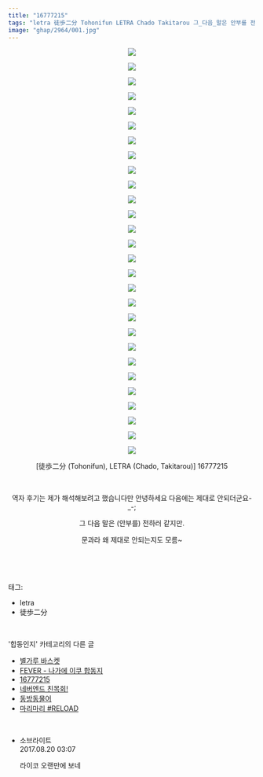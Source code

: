 ```yaml
---
title: "16777215"
tags: "letra 徒歩二分 Tohonifun LETRA Chado Takitarou 그_다음_말은 안부를 전하러_같지만. 합동인지"
image: "ghap/2964/001.jpg"
---
```

<div class="article">
<p style="text-align: center; clear: none; float: none;"><img src="{{ site.nasurl }}/ghap/2964/001.jpg"/></p>
<p style="text-align: center; clear: none; float: none;"><img src="{{ site.nasurl }}/ghap/2964/002.jpg"/></p>
<p style="text-align: center; clear: none; float: none;"><img src="{{ site.nasurl }}/ghap/2964/003.jpg"/></p>
<p style="text-align: center; clear: none; float: none;"><img src="{{ site.nasurl }}/ghap/2964/004.jpg"/></p>
<p style="text-align: center; clear: none; float: none;"><img src="{{ site.nasurl }}/ghap/2964/005.jpg"/></p>
<p style="text-align: center; clear: none; float: none;"><img src="{{ site.nasurl }}/ghap/2964/006.jpg"/></p>
<p style="text-align: center; clear: none; float: none;"><img src="{{ site.nasurl }}/ghap/2964/007.jpg"/></p>
<p style="text-align: center; clear: none; float: none;"><img src="{{ site.nasurl }}/ghap/2964/008.jpg"/></p>
<p style="text-align: center; clear: none; float: none;"><img src="{{ site.nasurl }}/ghap/2964/009.jpg"/></p>
<p style="text-align: center; clear: none; float: none;"><img src="{{ site.nasurl }}/ghap/2964/010.jpg"/></p>
<p style="text-align: center; clear: none; float: none;"><img src="{{ site.nasurl }}/ghap/2964/011.jpg"/></p>
<p style="text-align: center; clear: none; float: none;"><img src="{{ site.nasurl }}/ghap/2964/012.jpg"/></p>
<p style="text-align: center; clear: none; float: none;"><img src="{{ site.nasurl }}/ghap/2964/013.jpg"/></p>
<p style="text-align: center; clear: none; float: none;"><img src="{{ site.nasurl }}/ghap/2964/014.jpg"/></p>
<p style="text-align: center; clear: none; float: none;"><img src="{{ site.nasurl }}/ghap/2964/015.jpg"/></p>
<p style="text-align: center; clear: none; float: none;"><img src="{{ site.nasurl }}/ghap/2964/016.jpg"/></p>
<p style="text-align: center; clear: none; float: none;"><img src="{{ site.nasurl }}/ghap/2964/017.jpg"/></p>
<p style="text-align: center; clear: none; float: none;"><img src="{{ site.nasurl }}/ghap/2964/018.jpg"/></p>
<p style="text-align: center; clear: none; float: none;"><img src="{{ site.nasurl }}/ghap/2964/019.jpg"/></p>
<p style="text-align: center; clear: none; float: none;"><img src="{{ site.nasurl }}/ghap/2964/020.jpg"/></p>
<p style="text-align: center; clear: none; float: none;"><img src="{{ site.nasurl }}/ghap/2964/021.jpg"/></p>
<p style="text-align: center; clear: none; float: none;"><img src="{{ site.nasurl }}/ghap/2964/022.jpg"/></p>
<p style="text-align: center; clear: none; float: none;"><img src="{{ site.nasurl }}/ghap/2964/023.jpg"/></p>
<p style="text-align: center; clear: none; float: none;"><img src="{{ site.nasurl }}/ghap/2964/024.jpg"/></p>
<p style="text-align: center; clear: none; float: none;"><img src="{{ site.nasurl }}/ghap/2964/025.jpg"/></p>
<p style="text-align: center; clear: none; float: none;"><img src="{{ site.nasurl }}/ghap/2964/026.jpg"/></p>
<p style="text-align: center; clear: none; float: none;"><img src="{{ site.nasurl }}/ghap/2964/027.jpg"/></p>
<p style="text-align: center; clear: none; float: none;"><img src="{{ site.nasurl }}/ghap/2964/028.jpg"/></p>
<p style="text-align: center; clear: none; float: none;">[徒歩二分 (Tohonifun), LETRA (Chado, Takitarou)] 16777215</p>
<p style="text-align: center; clear: none; float: none;"><br/></p>
<p style="text-align: center; clear: none; float: none;">역자 후기는 제가 해석해보려고 했습니다만 안녕하세요 다음에는 제대로 안되더군요-_-;</p>
<p style="text-align: center; clear: none; float: none;">그 다음 말은 (안부를) 전하러 같지만.</p>
<p style="text-align: center; clear: none; float: none;">문과라 왜 제대로 안되는지도 모름~</p>
<p><br/></p>
</div><br/>
<div class="tagTrail">
<p>태그: </p>
<ul>
<li>letra</li>
<li>徒歩二分</li>
</ul>
</div><br/>
<div class="another">
<p>'합동인지' 카테고리의 다른 글</p>
<ul>
<li><a href="/2016-12-28-ghap_3024">별가루 바스켓</a></li>
<li><a href="/2016-12-27-ghap_3006">FEVER - 나가에 이쿠 합동지</a></li>
<li><a href="/2016-12-20-ghap_2964">16777215</a></li>
<li><a href="/2016-11-28-ghap_2779">네버엔드 친목회!</a></li>
<li><a href="/2016-10-26-ghap_2682">동방동물어</a></li>
<li><a href="/2016-10-25-ghap_2681">마리마리 #RELOAD</a></li>
</ul>
</div><br/>
<div class="cb_module cb_fluid">
<div class="cb_wrt cb_profile">
<div class="comment">
<ul>
<li class="cb_thumb_off" id="comment15063935">
<div class="cb_comment_area">
<div class="cb_info_area">
<div class="cb_section">
<span class="cb_nick_name">소브라이트</span>
</div>
<div class="cb_section">
<span class="cb_date">2017.08.20 03:07 </span>
</div>
</div>
<div class="cb_dsc_comment">
<p class="cb_dsc">
											라이코 오랜만에 보네
										</p>
</div>
</div></li>
</ul>
</div>
</div><!-- commentList close -->
</div><br/>
